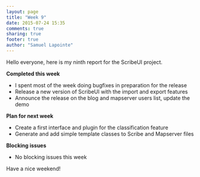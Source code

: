 ```yaml
---
layout: page
title: "Week 9"
date: 2015-07-24 15:35
comments: true
sharing: true
footer: true
author: "Samuel Lapointe"
---
```


Hello everyone, here is my ninth report for the ScribeUI project.

**Completed this week**

* I spent most of the week doing bugfixes in preparation for the release
* Release a new version of ScribeUI with the import and export features
* Announce the release on the blog and mapserver users list, update the demo

**Plan for next week**

* Create a first interface and plugin for the classification feature
* Generate and add simple template classes to Scribe and Mapserver files

**Blocking issues**

* No blocking issues this week

Have a nice weekend!
